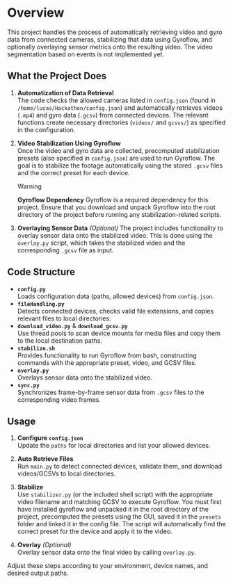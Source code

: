 # Overview
This project handles the process of automatically retrieving video and gyro data from connected cameras, stabilizing that data using Gyroflow, and optionally overlaying sensor metrics onto the resulting video. The video segmentation based on events is not implemented yet.

## What the Project Does
1. **Automatization of Data Retrieval**  
   The code checks the allowed cameras listed in `config.json` (found in `/home/lucas/Hackathon/config.json`) and automatically retrieves videos (`.mp4`) and gyro data (`.gcsv`) from connected devices. The relevant functions create necessary directories (`videos/` and `gcsvs/`) as specified in the configuration.  

2. **Video Stabilization Using Gyroflow**  
   Once the video and gyro data are collected, precomputed stabilization presets (also specified in `config.json`) are used to run Gyroflow. The goal is to stabilize the footage automatically using the stored `.gcsv` files and the correct preset for each device.

    > [!WARNING]  
    > **Gyroflow Dependency**
    > Gyroflow is a required dependency for this project. Ensure that you download and unpack Gyroflow into the root directory of the project before running any stabilization-related scripts.

3. **Overlaying Sensor Data** *(Optional)*
    The project includes functionality to overlay sensor data onto the stabilized video. This is done using the `overlay.py` script, which takes the stabilized video and the corresponding `.gcsv` file as input.


## Code Structure
- **`config.py`**  
  Loads configuration data (paths, allowed devices) from `config.json`.
- **`fileHandling.py`**  
  Detects connected devices, checks valid file extensions, and copies relevant files to local directories.  
- **`download_video.py`** & **`download_gcsv.py`**  
  Use thread pools to scan device mounts for media files and copy them to the local destination paths.  
- **`stabilize.sh`**  
  Provides functionality to run Gyroflow from bash, constructing commands with the appropriate preset, video, and GCSV files.  
- **`overlay.py`**  
  Overlays sensor data onto the stabilized video.  
- **`sync.py`**  
  Synchronizes frame-by-frame sensor data from `.gcsv` files to the corresponding video frames.  

## Usage
1. **Configure `config.json`**  
   Update the `paths` for local directories and list your allowed devices.  
2. **Auto Retrieve Files**  
   Run `main.py` to detect connected devices, validate them, and download videos/GCSVs to local directories.  
3. **Stabilize**  
   Use `stabilizer.py` (or the included shell script) with the appropriate video filename and matching GCSV to execute Gyroflow. You must first have installed gyroflow and unpacked it in the root directory of the project, precomputed the presets using the GUI, saved it in the `presets` folder and linked it in the config file. 
    The script will automatically find the correct preset for the device and apply it to the video.
    
4. **Overlay** *(Optional)*  
   Overlay sensor data onto the final video by calling `overlay.py`.

Adjust these steps according to your environment, device names, and desired output paths.